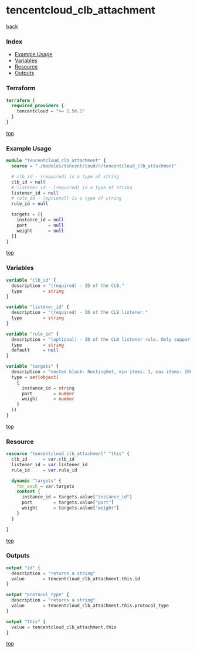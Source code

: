 # tencentcloud_clb_attachment

[back](../tencentcloud.md)

### Index

- [Example Usage](#example-usage)
- [Variables](#variables)
- [Resource](#resource)
- [Outputs](#outputs)

### Terraform

```terraform
terraform {
  required_providers {
    tencentcloud = ">= 1.56.1"
  }
}
```

[top](#index)

### Example Usage

```terraform
module "tencentcloud_clb_attachment" {
  source = "./modules/tencentcloud/r/tencentcloud_clb_attachment"

  # clb_id - (required) is a type of string
  clb_id = null
  # listener_id - (required) is a type of string
  listener_id = null
  # rule_id - (optional) is a type of string
  rule_id = null

  targets = [{
    instance_id = null
    port        = null
    weight      = null
  }]
}
```

[top](#index)

### Variables

```terraform
variable "clb_id" {
  description = "(required) - ID of the CLB."
  type        = string
}

variable "listener_id" {
  description = "(required) - ID of the CLB listener."
  type        = string
}

variable "rule_id" {
  description = "(optional) - ID of the CLB listener rule. Only supports listeners of `HTTPS` and `HTTP` protocol."
  type        = string
  default     = null
}

variable "targets" {
  description = "nested block: NestingSet, min items: 1, max items: 100"
  type = set(object(
    {
      instance_id = string
      port        = number
      weight      = number
    }
  ))
}
```

[top](#index)

### Resource

```terraform
resource "tencentcloud_clb_attachment" "this" {
  clb_id      = var.clb_id
  listener_id = var.listener_id
  rule_id     = var.rule_id

  dynamic "targets" {
    for_each = var.targets
    content {
      instance_id = targets.value["instance_id"]
      port        = targets.value["port"]
      weight      = targets.value["weight"]
    }
  }

}
```

[top](#index)

### Outputs

```terraform
output "id" {
  description = "returns a string"
  value       = tencentcloud_clb_attachment.this.id
}

output "protocol_type" {
  description = "returns a string"
  value       = tencentcloud_clb_attachment.this.protocol_type
}

output "this" {
  value = tencentcloud_clb_attachment.this
}
```

[top](#index)